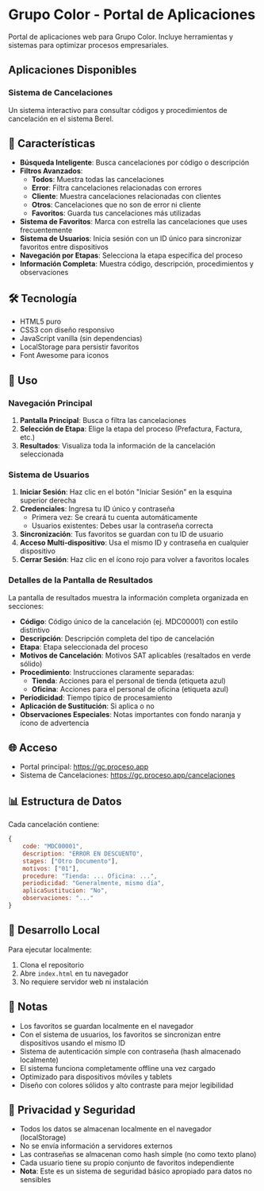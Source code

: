 # Grupo Color - Portal de Aplicaciones

Portal de aplicaciones web para Grupo Color. Incluye herramientas y sistemas para optimizar procesos empresariales.

## Aplicaciones Disponibles

### Sistema de Cancelaciones
Un sistema interactivo para consultar códigos y procedimientos de cancelación en el sistema Berel.

## 🚀 Características

- **Búsqueda Inteligente**: Busca cancelaciones por código o descripción
- **Filtros Avanzados**: 
  - **Todos**: Muestra todas las cancelaciones
  - **Error**: Filtra cancelaciones relacionadas con errores
  - **Cliente**: Muestra cancelaciones relacionadas con clientes
  - **Otros**: Cancelaciones que no son de error ni cliente
  - **Favoritos**: Guarda tus cancelaciones más utilizadas
- **Sistema de Favoritos**: Marca con estrella las cancelaciones que uses frecuentemente
- **Sistema de Usuarios**: Inicia sesión con un ID único para sincronizar favoritos entre dispositivos
- **Navegación por Etapas**: Selecciona la etapa específica del proceso
- **Información Completa**: Muestra código, descripción, procedimientos y observaciones

## 🛠️ Tecnología

- HTML5 puro
- CSS3 con diseño responsivo
- JavaScript vanilla (sin dependencias)
- LocalStorage para persistir favoritos
- Font Awesome para iconos

## 📱 Uso

### Navegación Principal

1. **Pantalla Principal**: Busca o filtra las cancelaciones
2. **Selección de Etapa**: Elige la etapa del proceso (Prefactura, Factura, etc.)
3. **Resultados**: Visualiza toda la información de la cancelación seleccionada

### Sistema de Usuarios

1. **Iniciar Sesión**: Haz clic en el botón "Iniciar Sesión" en la esquina superior derecha
2. **Credenciales**: Ingresa tu ID único y contraseña
   - Primera vez: Se creará tu cuenta automáticamente
   - Usuarios existentes: Debes usar la contraseña correcta
3. **Sincronización**: Tus favoritos se guardan con tu ID de usuario
4. **Acceso Multi-dispositivo**: Usa el mismo ID y contraseña en cualquier dispositivo
5. **Cerrar Sesión**: Haz clic en el ícono rojo para volver a favoritos locales

### Detalles de la Pantalla de Resultados

La pantalla de resultados muestra la información completa organizada en secciones:

- **Código**: Código único de la cancelación (ej. MDC00001) con estilo distintivo
- **Descripción**: Descripción completa del tipo de cancelación
- **Etapa**: Etapa seleccionada del proceso
- **Motivos de Cancelación**: Motivos SAT aplicables (resaltados en verde sólido)
- **Procedimiento**: Instrucciones claramente separadas:
  - **Tienda**: Acciones para el personal de tienda (etiqueta azul)
  - **Oficina**: Acciones para el personal de oficina (etiqueta azul)
- **Periodicidad**: Tiempo típico de procesamiento
- **Aplicación de Sustitución**: Si aplica o no
- **Observaciones Especiales**: Notas importantes con fondo naranja y ícono de advertencia

## 🌐 Acceso

- Portal principal: https://gc.proceso.app
- Sistema de Cancelaciones: https://gc.proceso.app/cancelaciones

## 📊 Estructura de Datos

Cada cancelación contiene:
```javascript
{
    code: "MDC00001",
    description: "ERROR EN DESCUENTO",
    stages: ["Otro Documento"],
    motivos: ["01"],
    procedure: "Tienda: ... Oficina: ...",
    periodicidad: "Generalmente, mismo día",
    aplicaSustitucion: "No",
    observaciones: "..."
}
```

## 🔧 Desarrollo Local

Para ejecutar localmente:
1. Clona el repositorio
2. Abre `index.html` en tu navegador
3. No requiere servidor web ni instalación

## 📝 Notas

- Los favoritos se guardan localmente en el navegador
- Con el sistema de usuarios, los favoritos se sincronizan entre dispositivos usando el mismo ID
- Sistema de autenticación simple con contraseña (hash almacenado localmente)
- El sistema funciona completamente offline una vez cargado
- Optimizado para dispositivos móviles y tablets
- Diseño con colores sólidos y alto contraste para mejor legibilidad

## 🔐 Privacidad y Seguridad

- Todos los datos se almacenan localmente en el navegador (localStorage)
- No se envía información a servidores externos
- Las contraseñas se almacenan como hash simple (no como texto plano)
- Cada usuario tiene su propio conjunto de favoritos independiente
- **Nota**: Este es un sistema de seguridad básico apropiado para datos no sensibles